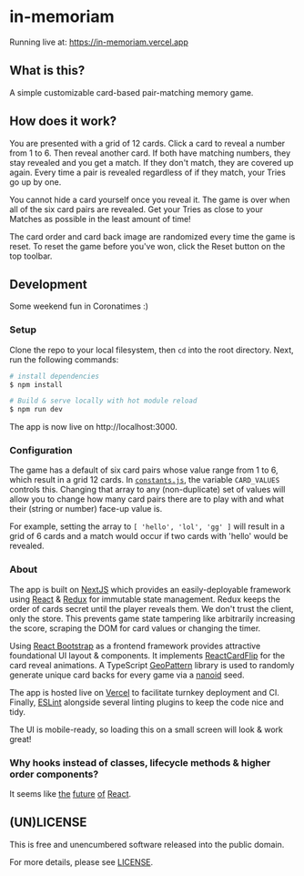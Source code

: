 # in-memoriam

Running live at: https://in-memoriam.vercel.app

## What is this?

A simple customizable card-based pair-matching memory game.

## How does it work?

You are presented with a grid of 12 cards. Click a card to reveal a number from 1 to 6. Then reveal another card. If both have matching numbers, they stay revealed and you get a match. If they don't match, they are covered up again. Every time a pair is revealed regardless of if they match, your Tries go up by one.

You cannot hide a card yourself once you reveal it. The game is over when all of the six card pairs are revealed. Get your Tries as close to your Matches as possible in the least amount of time!

The card order and card back image are randomized every time the game is reset. To reset the game before you've won, click the Reset button on the top toolbar.

## Development

Some weekend fun in Coronatimes :)

### Setup

Clone the repo to your local filesystem, then `cd` into the root directory. Next, run the following commands:

```bash
# install dependencies
$ npm install

# Build & serve locally with hot module reload
$ npm run dev
```

The app is now live on http://localhost:3000.

### Configuration

The game has a default of six card pairs whose value range from 1 to 6, which result in a grid 12 cards. In [`constants.js`](/lib/constants.js), the variable `CARD_VALUES` controls this. Changing that array to any (non-duplicate) set of values will allow you to change how many card pairs there are to play with and what their (string or number) face-up value is.

For example, setting the array to `[ 'hello', 'lol', 'gg' ]` will result in a grid of 6 cards and a match would occur if two cards with 'hello' would be revealed.

### About

The app is built on [NextJS](https://nextjs.org/) which provides an easily-deployable framework using [React](https://reactjs.org/) & [Redux](https://redux.js.org/) for immutable state management. Redux keeps the order of cards secret until the player reveals them. We don't trust the client, only the store. This prevents game state tampering like arbitrarily increasing the score, scraping the DOM for card values or changing the timer.

Using [React Bootstrap](https://react-bootstrap.github.io/) as a frontend framework provides attractive foundational UI layout & components. It implements [ReactCardFlip](https://github.com/AaronCCWong/react-card-flip) for the card reveal animations. A TypeScript [GeoPattern](https://github.com/mooyoul/geo-pattern) library is used to randomly generate unique card backs for every game via a [nanoid](https://github.com/ai/nanoid) seed.

The app is hosted live on [Vercel](https://vercel.com/) to facilitate turnkey deployment and CI. Finally, [ESLint](https://eslint.org/) alongside several linting plugins to keep the code nice and tidy.

The UI is mobile-ready, so loading this on a small screen will look & work great!

### Why hooks instead of classes, lifecycle methods & higher order components?

It seems like [the](https://overreacted.io/a-complete-guide-to-useeffect/) [future](https://blog.bitsrc.io/6-reasons-to-use-react-hooks-instead-of-classes-7e3ee745fe04) [of](https://blog.logrocket.com/why-you-should-adopt-react-hooks-instead-of-classes/) [React](https://reactjs.org/docs/hooks-faq.html).

## (UN)LICENSE

This is free and unencumbered software released into the public domain.

For more details, please see [LICENSE](/LICENSE).
